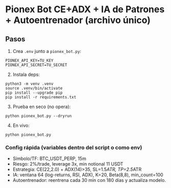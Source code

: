 # Pionex Bot CE+ADX + IA de Patrones + Autoentrenador (archivo único)

## Pasos
1) Crea `.env` junto a `pionex_bot.py`:
```
PIONEX_API_KEY=TU_KEY
PIONEX_API_SECRET=TU_SECRET
```
2) Instala deps:
```
python3 -m venv .venv
source .venv/bin/activate
pip install --upgrade pip
pip install -r requirements.txt
```
3) Prueba en seco (no opera):
```
python pionex_bot.py --dryrun
```
4) En vivo:
```
python pionex_bot.py
```

### Config rápida (variables dentro del script o como env)
- Símbolo/TF: BTC_USDT_PERP, 15m
- Riesgo: 2%/trade, leverage 3x, min notional 11 USDT
- Estrategia: CE(22,2.0) + ADX(14)>35, SL=1.5*ATR, TP=2.5*ATR
- IA: ventana 64 (log-returns, RSI, ADX), K=20, Beta(8,8), min_count=100
- Autoentrenador: reentrena cada 30 min con 180 días y actualiza modelo.
